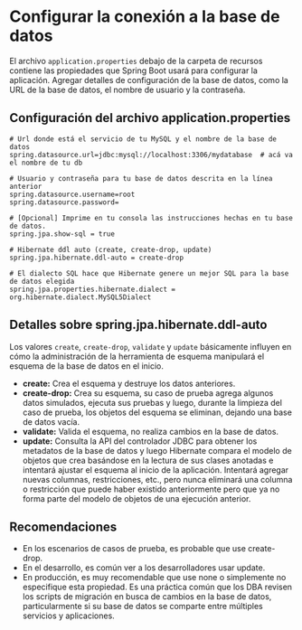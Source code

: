 # Configurar la conexión a la base de datos

El archivo `application.properties` debajo de la carpeta de recursos contiene las propiedades que Spring Boot usará para configurar la aplicación. Agregar detalles de configuración de la base de datos, como la URL de la base de datos, el nombre de usuario y la contraseña.

## Configuración del archivo application.properties

```properties
# Url donde está el servicio de tu MySQL y el nombre de la base de datos
spring.datasource.url=jdbc:mysql://localhost:3306/mydatabase  # acá va el nombre de tu db

# Usuario y contraseña para tu base de datos descrita en la línea anterior
spring.datasource.username=root
spring.datasource.password=

# [Opcional] Imprime en tu consola las instrucciones hechas en tu base de datos.
spring.jpa.show-sql = true

# Hibernate ddl auto (create, create-drop, update)
spring.jpa.hibernate.ddl-auto = create-drop

# El dialecto SQL hace que Hibernate genere un mejor SQL para la base de datos elegida
spring.jpa.properties.hibernate.dialect = org.hibernate.dialect.MySQL5Dialect

```
## Detalles sobre spring.jpa.hibernate.ddl-auto
Los valores `create`, `create-drop`, `validate` y `update` básicamente influyen en cómo la administración de la herramienta de esquema manipulará el esquema de la base de datos en el inicio.

- **create:**  Crea el esquema y destruye los datos anteriores.
- **create-drop:** Crea su esquema, su caso de prueba agrega algunos datos simulados, ejecuta sus pruebas y luego, durante la limpieza del caso de prueba, los objetos del esquema se eliminan, dejando una base de datos vacía.
- **validate:**  Valida el esquema, no realiza cambios en la base de datos.
- **update:** Consulta la API del controlador JDBC para obtener los metadatos de la base de datos y luego Hibernate compara el modelo de objetos que crea basándose en la lectura de sus clases anotadas e intentará ajustar el esquema al inicio de la aplicación. Intentará agregar nuevas columnas, restricciones, etc., pero nunca eliminará una columna o restricción que puede haber existido anteriormente pero que ya no forma parte del modelo de objetos de una ejecución anterior.
## Recomendaciones
- En los escenarios de casos de prueba, es probable que use create-drop.
- En el desarrollo, es común ver a los desarrolladores usar update.
- En producción, es muy recomendable que use none o simplemente no especifique esta propiedad. Es una práctica común que los DBA revisen los scripts de migración en busca de cambios en la base de datos, particularmente si su base de datos se comparte entre múltiples servicios y aplicaciones.
